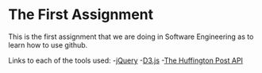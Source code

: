 # The First Assignment

This is the first assignment that we are doing in Software Engineering as to learn how to use github.

Links to each of the tools used:
	-[jQuery](https://jquery.com/)
	-[D3.js](http://d3js.org/)
	-[The Huffington Post API](http://elections.huffingtonpost.com/pollster/api) 